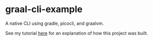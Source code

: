 # graal-cli-example
A native CLI using gradle, picocli, and graalvm.

See my tutorial [here](https://medium.com/@mitch.seymour/building-native-java-clis-with-graalvm-picocli-and-gradle-2e8a8388d70d) for an explanation of how this project was built.
